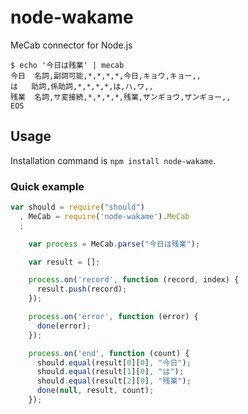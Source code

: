 node-wakame
===========

MeCab connector for Node.js


```
$ echo '今日は残業' | mecab
今日	名詞,副詞可能,*,*,*,*,今日,キョウ,キョー,,
は	助詞,係助詞,*,*,*,*,は,ハ,ワ,,
残業	名詞,サ変接続,*,*,*,*,残業,ザンギョウ,ザンギョー,,
EOS
```


Usage
-----

Installation command is `npm install node-wakame`.

### Quick example

```javascript
var should = require("should")
  , MeCab = require('node-wakame').MeCab
  ;

    var process = MeCab.parse("今日は残業");

    var result = [];

    process.on('record', function (record, index) {
      result.push(record);
    });

    process.on('error', function (error) {
      done(error);
    });

    process.on('end', function (count) {
      should.equal(result[0][0], "今日");
      should.equal(result[1][0], "は");
      should.equal(result[2][0], "残業");
      done(null, result, count);
    });
```
